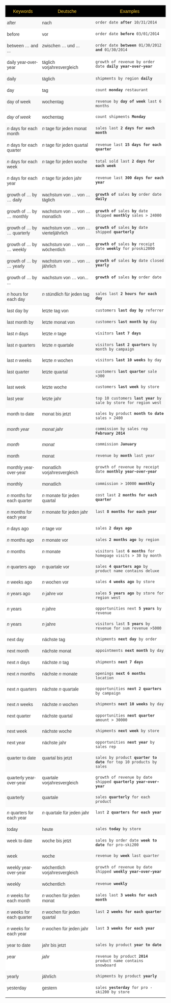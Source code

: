 <style type="text/css">
.tg  {border-collapse:collapse;border-spacing:0;border:none;border-color:#ccc;}
.tg td{font-family:Arial, sans-serif;font-size:14px;padding:10px 5px;border-style:solid;border-width:0px;overflow:hidden;word-break:normal;border-color:#ccc;color:#333;background-color:#fff;}
.tg th{font-family:Arial, sans-serif;font-size:14px;font-weight:normal;padding:10px 5px;border-style:solid;border-width:0px;overflow:hidden;word-break:normal;border-color:#ccc;color:#333;background-color:#f0f0f0;}
.tg .tg-j0ga{background-color:#000000;color:#ffcd33;border-color:inherit;vertical-align:top}
.tg .tg-dc35{background-color:#f9f9f9;border-color:inherit;vertical-align:top}
.tg .tg-us36{border-color:inherit;vertical-align:top}
</style>
<table class="tg">
  <tr>
    <th class="tg-j0ga">Keywords</th>
    <th class="tg-j0ga">Deutsche</th>
    <th class="tg-j0ga">Examples</th>
  </tr>
  <tr>
    <td class="tg-dc35">after</td>
    <td class="tg-dc35">nach</td>
    <td class="tg-dc35"><code>order date <b>after</b> 10/31/2014</code></td>
  </tr>
  <tr>
    <td class="tg-us36">before</td>
    <td class="tg-us36">vor</td>
    <td class="tg-us36"><code>order date <b>before</b> 03/01/2014</code></td>
  </tr>
  <tr>
    <td class="tg-dc35">between … and ...</td>
    <td class="tg-dc35">zwischen … und ...</td>
    <td class="tg-dc35"><code>order date <b>between</b> 01/30/2012 <b>and</b> 01/30/2014</code></td>
  </tr>
  <tr>
    <td class="tg-us36">daily year-over-year</td>
    <td class="tg-us36">täglich vorjahresvergleich</td>
    <td class="tg-us36"><code>growth of revenue by order date <b>daily year-over-year</b></code></td>
  </tr>
  <tr>
    <td class="tg-dc35">daily</td>
    <td class="tg-dc35">täglich</td>
    <td class="tg-dc35"><code>shipments by region <b>daily</b></code></td>
  </tr>
  <tr>
    <td class="tg-us36">day</td>
    <td class="tg-us36">tag</td>
    <td class="tg-us36"><code>count <b>monday</b> restaurant</code></td>
  </tr>
  <tr>
    <td class="tg-dc35">day of week</td>
    <td class="tg-dc35">wochentag</td>
    <td class="tg-dc35"><code>revenue by <b>day of week</b> last 6 months</code></td>
  </tr>
  <tr>
    <td class="tg-us36"><em>day of week</em></td>
    <td class="tg-us36">wochentag</td>
    <td class="tg-us36"><code>count shipments <b>Monday</b></code></td>
  </tr>
  <tr>
    <td class="tg-dc35"><em>n</em> days for each month</td>
    <td class="tg-dc35"><em>n</em> tage für jeden monat</td>
    <td class="tg-dc35"><code>sales last <b>2 days for each month</b></code></td>
  </tr>
  <tr>
    <td class="tg-us36"><em>n</em> days for each quarter</td>
    <td class="tg-us36"><em>n</em> tage für jeden quartal</td>
    <td class="tg-us36"><code>revenue last <b>15 days for each quarter</b></code></td>
  </tr>
  <tr>
    <td class="tg-dc35"><em>n</em> days for each week</td>
    <td class="tg-dc35"><em>n</em> tage für jeden woche</td>
    <td class="tg-dc35"><code>total sold last <b>2 days for each week</b></code></td>
  </tr>
  <tr>
    <td class="tg-us36"><em>n</em> days for each year</td>
    <td class="tg-us36"><em>n</em> tage für jeden jahr</td>
    <td class="tg-us36"><code>revenue last <b>300 days for each year</b></code></td>
  </tr>
  <tr>
    <td class="tg-dc35">growth of … by … daily</td>
    <td class="tg-dc35">wachstum von … von … täglich</td>
    <td class="tg-dc35"><code><b>growth of</b> sales <b>by</b> order date <b>daily</b></code></td>
  </tr>
  <tr>
    <td class="tg-us36">growth of … by … monthly</td>
    <td class="tg-us36">wachstum von … von … monatlich</td>
    <td class="tg-us36"><code><b>growth of</b> sales <b>by</b> date shipped <b>monthly</b> sales &gt; 24000</code></td>
  </tr>
  <tr>
    <td class="tg-dc35">growth of … by … quarterly</td>
    <td class="tg-dc35">wachstum von … von … vierteljährlich</td>
    <td class="tg-dc35"><code><b>growth of</b> sales <b>by</b> date shipped <b>quarterly</b></code></td>
  </tr>
  <tr>
    <td class="tg-us36">growth of … by … weekly</td>
    <td class="tg-us36">wachstum von … von … wöchentlich</td>
    <td class="tg-us36"><code><b>growth of</b> sales <b>by</b> receipt date <b>weekly</b> for proski2000</code></td>
  </tr>
  <tr>
    <td class="tg-dc35">growth of … by … yearly</td>
    <td class="tg-dc35">wachstum von … von … jährlich</td>
    <td class="tg-dc35"><code><b>growth of</b> sales <b>by</b> date closed <b>yearly</b></code></td>
  </tr>
  <tr>
    <td class="tg-us36">growth of … by ...</td>
    <td class="tg-us36">wachstum von … von...</td>
    <td class="tg-us36"><code><b>growth of</b> sales <b>by</b> order date</code></td>
  </tr>
  <tr>
    <td class="tg-dc35"><em>n</em> hours for each day</td>
    <td class="tg-dc35"><em>n</em> stündlich für jeden tag</td>
    <td class="tg-dc35"><code>sales last <b>2 hours for each day</b></code></td>
  </tr>
  <tr>
    <td class="tg-us36">last day by</td>
    <td class="tg-us36">letzte tag von</td>
    <td class="tg-us36"><code>customers <b>last day by</b> referrer</code></td>
  </tr>
  <tr>
    <td class="tg-dc35">last month by</td>
    <td class="tg-dc35">letzte monat von</td>
    <td class="tg-dc35"><code>customers <b>last month by</b> day</code></td>
  </tr>
  <tr>
    <td class="tg-us36">last <em>n</em> days</td>
    <td class="tg-us36">letzte <em>n</em> tage</td>
    <td class="tg-us36"><code>visitors <b>last 7 days</b></code></td>
  </tr>
  <tr>
    <td class="tg-dc35">last <em>n</em> quarters</td>
    <td class="tg-dc35">letzte <em>n</em> quartale</td>
    <td class="tg-dc35"><code>visitors <b>last 2 quarters</b> by month by campaign</code></td>
  </tr>
  <tr>
    <td class="tg-us36">last <em>n</em> weeks</td>
    <td class="tg-us36">letzte <em>n</em> wochen</td>
    <td class="tg-us36"><code>visitors <b>last 10 weeks</b> by day</code></td>
  </tr>
  <tr>
    <td class="tg-dc35">last quarter</td>
    <td class="tg-dc35">letzte quartal</td>
    <td class="tg-dc35"><code>customers <b>last quarter</b> sale &gt;300</code></td>
  </tr>
  <tr>
    <td class="tg-us36">last week</td>
    <td class="tg-us36">letzte woche</td>
    <td class="tg-us36"><code>customers <b>last week</b> by store</code></td>
  </tr>
  <tr>
    <td class="tg-dc35">last year</td>
    <td class="tg-dc35">letzte jahr</td>
    <td class="tg-dc35"><code>top 10 customers <b>last year</b> by sale by store for region west</code></td>
  </tr>
  <tr>
    <td class="tg-us36">month to date</td>
    <td class="tg-us36">monat bis jetzt</td>
    <td class="tg-us36"><code>sales by product <b>month to date</b> sales &gt; 2400</code></td>
  </tr>
  <tr>
    <td class="tg-dc35"><em>month year</em></td>
    <td class="tg-dc35"><em>monat jahr</em></td>
    <td class="tg-dc35"><code>commission by sales rep <b>February 2014</b></code></td>
  </tr>
  <tr>
    <td class="tg-us36"><em>month</em></td>
    <td class="tg-us36"><em>monat</em></td>
    <td class="tg-us36"><code>commission <b>January</b></code></td>
  </tr>
  <tr>
    <td class="tg-dc35">month</td>
    <td class="tg-dc35">monat</td>
    <td class="tg-dc35"><code>revenue by <b>month</b> last year</code></td>
  </tr>
  <tr>
    <td class="tg-us36">monthly year-over-year</td>
    <td class="tg-us36">monatlich vorjahresvergleich</td>
    <td class="tg-us36"><code>growth of revenue by receipt date <b>monthly year-over-year</b></code></td>
  </tr>
  <tr>
    <td class="tg-dc35">monthly</td>
    <td class="tg-dc35">monatlich</td>
    <td class="tg-dc35"><code>commission &gt; 10000 <b>monthly</b></code></td>
  </tr>
  <tr>
    <td class="tg-us36"><em>n</em> months for each quarter</td>
    <td class="tg-us36"><em>n</em> monate für jeden quartal</td>
    <td class="tg-us36"><code>cost last <b>2 months for each quarter</b></code></td>
  </tr>
  <tr>
    <td class="tg-dc35"><em>n</em> months for each year</td>
    <td class="tg-dc35"><em>n</em> monate für jeden jahr</td>
    <td class="tg-dc35"><code>last <b>8 months for each year</b></code></td>
  </tr>
  <tr>
    <td class="tg-us36"><em>n</em> days ago</td>
    <td class="tg-us36"><em>n</em> tage vor</td>
    <td class="tg-us36"><code>sales <b>2 days ago</b></code></td>
  </tr>
  <tr>
    <td class="tg-dc35"><em>n</em> months ago</td>
    <td class="tg-dc35"><em>n</em> monate vor</td>
    <td class="tg-dc35"><code>sales <b>2 months ago</b> by region</code></td>
  </tr>
  <tr>
    <td class="tg-us36"><em>n</em> months</td>
    <td class="tg-us36"><em>n</em> monate</td>
    <td class="tg-us36"><code>visitors last <b>6 months</b> for homepage visits &gt; 30 by month</code></td>
  </tr>
  <tr>
    <td class="tg-dc35"><em>n</em> quarters ago</td>
    <td class="tg-dc35"><em>n</em> quartale vor</td>
    <td class="tg-dc35"><code>sales <b>4 quarters ago</b> by product name contains deluxe</code></td>
  </tr>
  <tr>
    <td class="tg-us36"><em>n</em> weeks ago</td>
    <td class="tg-us36"><em>n</em> wochen vor</td>
    <td class="tg-us36"><code>sales <b>4 weeks ago</b> by store</code></td>
  </tr>
  <tr>
    <td class="tg-dc35"><em>n</em> years ago</td>
    <td class="tg-dc35"><em>n</em> jahre vor</td>
    <td class="tg-dc35"><code>sales <b>5 years ago</b> by store for region west</code></td>
  </tr>
  <tr>
    <td class="tg-us36"><em>n</em> years</td>
    <td class="tg-us36"><em>n</em> jahre</td>
    <td class="tg-us36"><code>opportunities next <b>5 years</b> by revenue</code></td>
  </tr>
  <tr>
    <td class="tg-dc35"><em>n</em> years</td>
    <td class="tg-dc35"><em>n</em> jahre</td>
    <td class="tg-dc35"><code>visitors last <b>5 years</b> by revenue for sum revenue &gt;5000</code></td>
  </tr>
  <tr>
    <td class="tg-us36">next day</td>
    <td class="tg-us36">nächste tag</td>
    <td class="tg-us36"><code>shipments <b>next day</b> by order</code></td>
  </tr>
  <tr>
    <td class="tg-dc35">next month</td>
    <td class="tg-dc35">nächste monat</td>
    <td class="tg-dc35"><code>appointments <b>next month</b> by day</code></td>
  </tr>
  <tr>
    <td class="tg-us36">next <em>n</em> days</td>
    <td class="tg-us36">nächste <em>n</em> tag</td>
    <td class="tg-us36"><code>shipments <b>next 7 days</b></code></td>
  </tr>
  <tr>
    <td class="tg-dc35">next <em>n</em> months</td>
    <td class="tg-dc35">nächste <em>n</em> monate</td>
    <td class="tg-dc35"><code>openings <b>next 6 months</b> location</code></td>
  </tr>
  <tr>
    <td class="tg-us36">next <em>n</em> quarters</td>
    <td class="tg-us36">nächste <em>n</em> quartale</td>
    <td class="tg-us36"><code>opportunities <b>next 2 quarters</b> by campaign</code></td>
  </tr>
  <tr>
    <td class="tg-dc35">next <em>n</em> weeks</td>
    <td class="tg-dc35">nächste <em>n</em> wochen</td>
    <td class="tg-dc35"><code>shipments <b>next 10 weeks</b> by day</code></td>
  </tr>
  <tr>
    <td class="tg-us36">next quarter</td>
    <td class="tg-us36">nächste quartal</td>
    <td class="tg-us36"><code>opportunities <b>next quarter</b> amount &gt; 30000</code></td>
  </tr>
  <tr>
    <td class="tg-dc35">next week</td>
    <td class="tg-dc35">nächste woche</td>
    <td class="tg-dc35"><code>shipments <b>next week</b> by store</code></td>
  </tr>
  <tr>
    <td class="tg-us36">next year</td>
    <td class="tg-us36">nächste jahr</td>
    <td class="tg-us36"><code>opportunities <b>next year</b> by sales rep</code></td>
  </tr>
  <tr>
    <td class="tg-dc35">quarter to date</td>
    <td class="tg-dc35">quartal bis jetzt</td>
    <td class="tg-dc35"><code>sales by product <b>quarter to date</b> for top 10 products by sales</code></td>
  </tr>
  <tr>
    <td class="tg-us36">quarterly year-over-year</td>
    <td class="tg-us36">quartale vorjahresvergleich</td>
    <td class="tg-us36"><code>growth of revenue by date shipped <b>quarterly year-over-year</b></code></td>
  </tr>
  <tr>
    <td class="tg-dc35">quarterly</td>
    <td class="tg-dc35">quartale</td>
    <td class="tg-dc35"><code>sales <b>quarterly</b> for each product</code></td>
  </tr>
  <tr>
    <td class="tg-us36"><em>n</em> quarters for each year</td>
    <td class="tg-us36"><em>n</em> quartale für jeden jahr</td>
    <td class="tg-us36"><code>last <b>2 quarters for each year</b></code></td>
  </tr>
  <tr>
    <td class="tg-dc35">today</td>
    <td class="tg-dc35">heute</td>
    <td class="tg-dc35"><code>sales <b>today</b> by store</code></td>
  </tr>
  <tr>
    <td class="tg-us36">week to date</td>
    <td class="tg-us36">woche bis jetzt</td>
    <td class="tg-us36"><code>sales by order date <b>week to date</b> for pro-ski200</code></td>
  </tr>
  <tr>
    <td class="tg-dc35">week</td>
    <td class="tg-dc35">woche</td>
    <td class="tg-dc35"><code>revenue by <b>week</b> last quarter</code></td>
  </tr>
  <tr>
    <td class="tg-us36">weekly year-over-year</td>
    <td class="tg-us36">wöchentlich vorjahresvergleich</td>
    <td class="tg-us36"><code>growth of revenue by date shipped <b>weekly year-over-year</b></code></td>
  </tr>
  <tr>
    <td class="tg-dc35">weekly</td>
    <td class="tg-dc35">wöchentlich</td>
    <td class="tg-dc35"><code>revenue <b>weekly</b></code></td>
  </tr>
  <tr>
    <td class="tg-us36"><em>n</em> weeks for each month</td>
    <td class="tg-us36"><em>n</em> wochen für jeden monat</td>
    <td class="tg-us36"><code>sales last <b>3 weeks for each month</b></code></td>
  </tr>
  <tr>
    <td class="tg-dc35"><em>n</em> weeks for each quarter</td>
    <td class="tg-dc35"><em>n</em> wochen für jeden quartal</td>
    <td class="tg-dc35"><code>last <b>2 weeks for each quarter</b></code></td>
  </tr>
  <tr>
    <td class="tg-us36"><em>n</em> weeks for each year</td>
    <td class="tg-us36"><em>n</em> wochen für jeden jahr</td>
    <td class="tg-us36"><code>last <b>3 weeks for each year</b></code></td>
  </tr>
  <tr>
    <td class="tg-dc35">year to date</td>
    <td class="tg-dc35">jahr bis jetzt</td>
    <td class="tg-dc35"><code>sales by product <b>year to date</b></code></td>
  </tr>
  <tr>
    <td class="tg-us36"><em>year</em></td>
    <td class="tg-us36"><em>jahr</em></td>
    <td class="tg-us36"><code>revenue by product <b>2014</b> product name contains snowboard</code></td>
  </tr>
  <tr>
    <td class="tg-dc35">yearly</td>
    <td class="tg-dc35">jährlich</td>
    <td class="tg-dc35"><code>shipments by product <b>yearly</b></code></td>
  </tr>
  <tr>
    <td class="tg-us36">yesterday</td>
    <td class="tg-us36">gestern</td>
    <td class="tg-us36"><code>sales <b>yesterday</b> for pro -ski200 by store</code></td>
  </tr>
</table>
